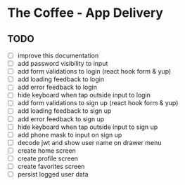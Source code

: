 # The Coffee - App Delivery

## TODO

- [ ] improve this documentation
- [ ] add password visibility to input
- [ ] add form validations to login (react hook form & yup)
- [ ] add loading feedback to login
- [ ] add error feedback to login
- [ ] hide keyboard when tap outside input to login
- [ ] add form validations to sign up (react hook form & yup)
- [ ] add loading feedback to sign up
- [ ] add error feedback to sign up
- [ ] hide keyboard when tap outside input to sign up
- [ ] add phone mask to input on sign up
- [ ] decode jwt and show user name on drawer menu
- [ ] create home screen
- [ ] create profile screen
- [ ] create favorites screen
- [ ] persist logged user data
